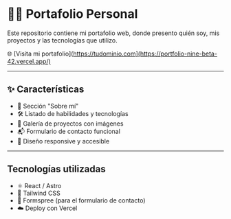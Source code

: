 # 🧑‍💻 Portafolio Personal

Este repositorio contiene mi portafolio web, donde presento quién soy, mis proyectos y las tecnologías que utilizo.

🌐 [Visita mi portafolio](https://tudominio.com](https://portfolio-nine-beta-42.vercel.app/)

---

## ✨ Características

- 📄 Sección "Sobre mí"
- 🛠️ Listado de habilidades y tecnologías
- 📂 Galería de proyectos con imágenes
- 📬 Formulario de contacto funcional
- 📱 Diseño responsive y accesible

---

##  Tecnologías utilizadas

- ⚛️ React / Astro 
- 🎨 Tailwind CSS 
- 📩 Formspree (para el formulario de contacto)
- ☁️ Deploy con Vercel
